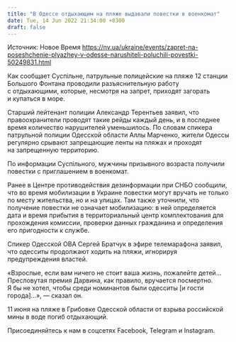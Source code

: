 ```yaml
---
title: "В Одессе отдыхающим на пляже выдавали повестки в военкомат"
date: Tue, 14 Jun 2022 21:34:00 +0300
draft: false
---
```

Источник: Новое Время https://nv.ua/ukraine/events/zapret-na-poseshchenie-plyazhey-v-odesse-narushiteli-poluchili-povestki-50249831.html


 Как сообщает Суспільне, патрульные полицейские на пляже 12 станции Большого Фонтана проводили разъяснительную работу с отдыхающими, которые, несмотря на запрет, приходят загорать и купаться в море.

Старший лейтенант полиции Александр Терентьев заявил, что правоохранители проводят такие рейды каждый день, и в последнее время количество нарушителей уменьшилось. По словам спикера патрульной полиции Одесской области Аллы Марченко, жители Одессы регулярно срывают запрещающие ленты на пляжах и проходят на запрещенную территорию.

По информации Суспільного, мужчины призывного возраста получили повестки с приглашением в военкомат.

Ранее в Центре противодействия дезинформации при СНБО сообщили, что во время мобилизации в Украине повестки могут вручать не только по месту жительства, но и на улицах. Там также уточнили, что получение повестки не означает мобилизацию: в ней определяется дата и время прибытия в территориальный центр комплектования для прохождения комиссии, проверки данных гражданина и определения его пригодности к службе.

Спикер Одесской ОВА Сергей Братчук в эфире телемарафона заявил, что одесситы продолжают ходить на пляжи, игнорируя предупреждения властей.

«Взрослые, если вам ничего не стоит ваша жизнь, пожалейте детей… Пресловутая премия Дарвина, как правило, вручается посмертно. Я бы не хотел, чтобы среди номинантов были одесситы [и гости города]…», — сказал он.

11 июня на пляже в Грибовке Одесской области от взрыва российской мины в воде погиб отдыхающий.

Присоединяйтесь к нам в соцсетях Facebook, Telegram и Instagram.
